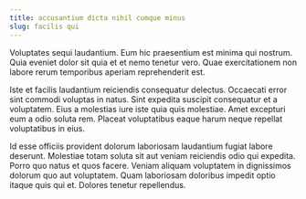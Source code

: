 ```yaml
---
title: accusantium dicta nihil cumque minus
slug: facilis qui
---
```


Voluptates sequi laudantium. Eum hic praesentium est minima qui nostrum. Quia eveniet dolor sit quia et et nemo tenetur vero. Quae exercitationem non labore rerum temporibus aperiam reprehenderit est.

Iste et facilis laudantium reiciendis consequatur delectus. Occaecati error sint commodi voluptas in natus. Sint expedita suscipit consequatur et a voluptatem. Eius a molestias iure iste quia quis molestiae. Amet excepturi eum a odio soluta rem. Placeat voluptatibus eaque harum neque repellat voluptatibus in eius.

Id esse officiis provident dolorum laboriosam laudantium fugiat labore deserunt. Molestiae totam soluta sit aut veniam reiciendis odio qui expedita. Porro quo natus et quos facere. Veniam aliquam voluptatem in dignissimos dolorum quo aut voluptatem. Quam laboriosam doloribus impedit optio itaque quis qui et. Dolores tenetur repellendus.
